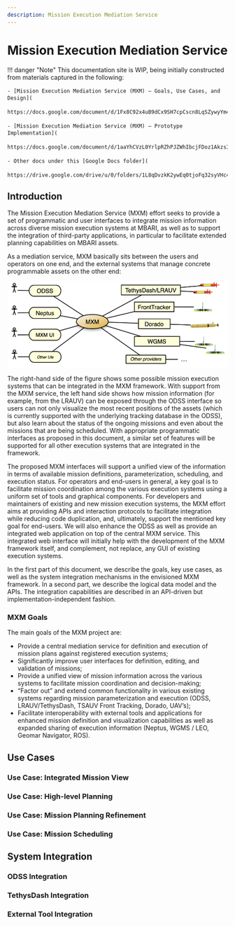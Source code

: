 ```yaml
---
description: Mission Execution Mediation Service
---
```


# Mission Execution Mediation Service

!!! danger "Note"
    This documentation site is WIP, being initially constructed from materials captured in the following:

    - [Mission Execution Mediation Service (MXM) – Goals, Use Cases, and Design](
      https://docs.google.com/document/d/1Fx8C92x4uB9dCx9SH7cpCscn8LqSZywyYm47y8TKDJY/)
    
    - [Mission Execution Mediation Service (MXM) – Prototype Implementation](
      https://docs.google.com/document/d/1aaYhCVzL0YrlpRZhPJZWhIbcjFDoz1AkzsIIs4NgIY8/edit)
    
    - Other docs under this [Google Docs folder](
      https://drive.google.com/drive/u/0/folders/1L8qDvzkK2ywEq0tjoFq32syVHc47Wmby)

## Introduction

The Mission Execution Mediation Service (MXM) effort seeks to provide a set of programmatic and user interfaces to
integrate mission information across diverse mission execution systems at MBARI, as well as to support the integration
of third-party applications, in particular to facilitate extended planning capabilities on MBARI assets.

As a mediation service, MXM basically sits between the users and operators on one end, and the external systems that
manage concrete programmable assets on the other end:

![](img/overview.png)

The right-hand side of the figure shows some possible mission execution systems that can be integrated in the MXM
framework. With support from the MXM service, the left hand side shows how mission information (for example, from the
LRAUV) can be exposed through the ODSS interface so users can not only visualize the most recent positions of the
assets (which is currently supported with the underlying tracking database in the ODSS), but also learn about the status
of the ongoing missions and even about the missions that are being scheduled. With appropriate programmatic interfaces
as proposed in this document, a similar set of features will be supported for all other execution systems that are
integrated in the framework.

The proposed MXM interfaces will support a unified view of the information in terms of available mission definitions,
parameterization, scheduling, and execution status. For operators and end-users in general, a key goal is to facilitate
mission coordination among the various execution systems using a uniform set of tools and graphical components. For
developers and maintainers of existing and new mission execution systems, the MXM effort aims at providing APIs and
interaction protocols to facilitate integration while reducing code duplication, and, ultimately, support the mentioned
key goal for end-users. We will also enhance the ODSS as well as provide an integrated web application on top of the
central MXM service. This integrated web interface will initially help with the development of the MXM framework itself,
and complement, not replace, any GUI of existing execution systems.

In the first part of this document, we describe the goals, key use cases, as well as the system integration mechanisms
in the envisioned MXM framework. In a second part, we describe the logical data model and the APIs. The integration
capabilities are described in an API-driven but implementation-independent fashion.

### MXM Goals

The main goals of the MXM project are:

- Provide a central mediation service for definition and execution of mission plans against registered execution
  systems;
- Significantly improve user interfaces for definition, editing, and validation of missions;
- Provide a unified view of mission information across the various systems to facilitate mission coordination and
  decision-making;
- “Factor out” and extend common functionality in various existing systems regarding mission parameterization and
  execution (ODSS, LRAUV/TethysDash, TSAUV Front Tracking, Dorado, UAV’s);
- Facilitate interoperability with external tools and applications for enhanced mission definition and visualization
  capabilities as well as expanded sharing of execution information (Neptus, WGMS / LEO, Geomar Navigator, ROS).
 
## Use Cases
               
### Use Case: Integrated Mission View

### Use Case: High-level Planning

### Use Case: Mission Planning Refinement

### Use Case: Mission Scheduling

## System Integration

### ODSS Integration

### TethysDash Integration

### External Tool Integration

